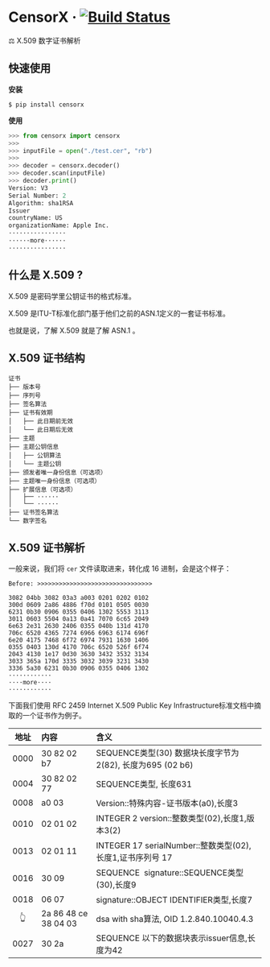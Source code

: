 # CensorX · [![Build Status](https://travis-ci.com/Zophyr/CensorX.svg?branch=master)](https://travis-ci.com/Zophyr/CensorX)

⚖️ X.509 数字证书解析

## 快速使用

**安装**

```shell
$ pip install censorx
```

**使用**

```python
>>> from censorx import censorx
>>>
>>> inputFile = open("./test.cer", "rb")
>>>
>>> decoder = censorx.decoder()
>>> decoder.scan(inputFile)
>>> decoder.print()
Version: V3
Serial Number: 2
Algorithm: sha1RSA
Issuer
countryName: US
organizationName: Apple Inc.
················
······more······
················
```

## 什么是 X.509 ?

X.509 是密码学里公钥证书的格式标准。

X.509 是ITU-T标准化部门基于他们之前的ASN.1定义的一套证书标准。

也就是说，了解 X.509 就是了解 ASN.1 。

## X.509 证书结构

```shell
证书
├── 版本号
├── 序列号
├── 签名算法
├── 证书有效期
│   ├── 此日期前无效
│   └── 此日期后无效
├── 主题
├── 主题公钥信息
│   ├── 公钥算法
│   └── 主题公钥
├── 颁发者唯一身份信息（可选项）
├── 主题唯一身份信息（可选项）
├── 扩展信息（可选项）
│   ├── ······
│   └── ······
├── 证书签名算法
└── 数字签名
```

## X.509 证书解析

一般来说，我们将 `cer` 文件读取进来，转化成 16 进制，会是这个样子：

```shell
Before: >>>>>>>>>>>>>>>>>>>>>>>>>>>>>>>>

3082 04bb 3082 03a3 a003 0201 0202 0102
300d 0609 2a86 4886 f70d 0101 0505 0030
6231 0b30 0906 0355 0406 1302 5553 3113
3011 0603 5504 0a13 0a41 7070 6c65 2049
6e63 2e31 2630 2406 0355 040b 131d 4170
706c 6520 4365 7274 6966 6963 6174 696f
6e20 4175 7468 6f72 6974 7931 1630 1406
0355 0403 130d 4170 706c 6520 526f 6f74
2043 4130 1e17 0d30 3630 3432 3532 3134
3033 365a 170d 3335 3032 3039 3231 3430
3336 5a30 6231 0b30 0906 0355 0406 1302
············
····more····
············
```

下面我们使用 RFC 2459 Internet X.509 Public Key Infrastructure标准文档中摘取的一个证书作为例子。

| 地址 | 内容 | 含义 |
| :---: | :--- | :--- |
| 0000 | 30 82 02 b7 | SEQUENCE类型(30) 数据块长度字节为2(82), 长度为695 (02 b6) |
| 0004 | 30 82 02 77 | SEQUENCE类型, 长度631 |
| 0008 | a0 03 | Version::特殊内容-证书版本(a0),长度3 |
| 0010 | 02 01 02 | INTEGER 2 version::整数类型(02),长度1,版本3(2) |
| 0013 | 02 01 11 | INTEGER 17 serialNumber::整数类型(02),长度1,证书序列号 17 |
| 0016 | 30 09 | SEQUENCE  signature::SEQUENCE类型(30),长度9 |
| 0018 | 06 07 | signature::OBJECT IDENTIFIER类型,长度7 |
| 👆 | 2a 86 48 ce 38 04 03 | dsa with sha算法, OID 1.2.840.10040.4.3 |
| 0027 | 30 2a | SEQUENCE 以下的数据块表示issuer信息,长度为42 |

